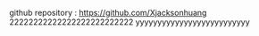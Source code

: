 github repository : https://github.com/Xjacksonhuang
22222222222222222222222222
yyyyyyyyyyyyyyyyyyyyyyyyyy
